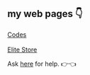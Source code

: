 ## my web pages 👇
[Codes](https://flashxt.github.io/Codes/)
<br><br>
[Elite Store](https://flashxt.github.io/elitestore/)

Ask [he](https://riotoreo.t.me)[re](https://t.me/riotoreo) for help. 👉👈
